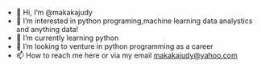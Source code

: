 - 👋 Hi, I’m @makakajudy
- 👀 I’m interested in python programing,machine learning data analystics and anything data!
- 🌱 I’m currently learning python
- 💞️ I’m looking to venture in python programming as a career
- 📫 How to reach me here or via my email makakajudy@yahoo.com

<!---
makakajudy/makakajudy is a ✨ special ✨ repository because its `README.md` (this file) appears on your GitHub profile.
You can click the Preview link to take a look at your changes.
--->
